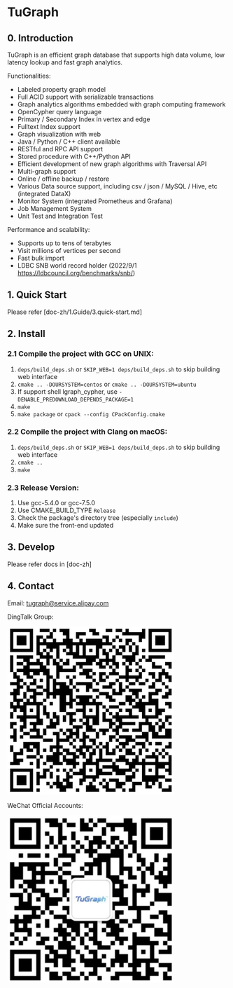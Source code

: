 # TuGraph

## 0. Introduction
TuGraph is an efficient graph database that supports high data volume, low latency lookup and fast graph analytics.

Functionalities:

- Labeled property graph model
- Full ACID support with serializable transactions
- Graph analytics algorithms embedded with graph computing framework
- OpenCypher query language
- Primary / Secondary Index in vertex and edge
- Fulltext Index support
- Graph visualization with web
- Java / Python / C++ client available
- RESTful and RPC API support
- Stored procedure with C++/Python API
- Efficient development of new graph algorithms with Traversal API
- Multi-graph support
- Online / offline backup / restore
- Various Data source support, including csv / json / MySQL / Hive, etc (integrated DataX)
- Monitor System (integrated Prometheus and Grafana)
- Job Management System
- Unit Test and Integration Test

Performance and scalability:

- Supports up to tens of terabytes
- Visit millions of vertices per second
- Fast bulk import
- LDBC SNB world record holder (2022/9/1 https://ldbcouncil.org/benchmarks/snb/)

## 1. Quick Start

Please refer [doc-zh/1.Guide/3.quick-start.md]

## 2. Install

### 2.1 Compile the project with GCC on UNIX:
1. `deps/build_deps.sh` or `SKIP_WEB=1 deps/build_deps.sh` to skip building web interface
2. `cmake .. -DOURSYSTEM=centos` or `cmake .. -DOURSYSTEM=ubuntu`
3. If support shell lgraph_cypher, use `-DENABLE_PREDOWNLOAD_DEPENDS_PACKAGE=1`
4. `make`
5. `make package` or `cpack --config CPackConfig.cmake`

### 2.2 Compile the project with Clang on macOS:
1. `deps/build_deps.sh` or `SKIP_WEB=1 deps/build_deps.sh` to skip building web interface
2. `cmake ..`
3. `make`

### 2.3 Release Version:
1. Use gcc-5.4.0 or gcc-7.5.0
2. Use CMAKE_BUILD_TYPE `Release`
3. Check the package's directory tree (especially `include`)
4. Make sure the front-end updated

## 3. Develop

Please refer docs in [doc-zh]

## 4. Contact

Email: tugraph@service.alipay.com

DingTalk Group:

![alert](./doc/images/dingtalk.png)

WeChat Official Accounts:

![alert](./doc/images/wechat.png)

